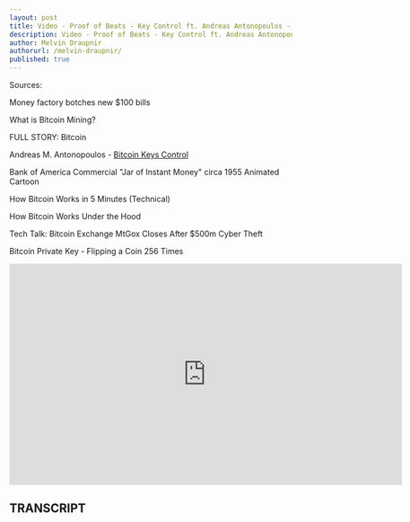 ```yaml
---
layout: post
title: Video - Proof of Beats - Key Control ft. Andreas Antonopoulos - Music
description: Video - Proof of Beats - Key Control ft. Andreas Antonopoulos - Music
author: Melvin Draupnir
authorurl: /melvin-draupnir/
published: true
---
```


<p>Sources:</a>
<p>Money factory botches new $100 bills</p>
<p>What is Bitcoin Mining?</p>
<p>FULL STORY: Bitcoin</p>
<p>Andreas M. Antonopoulos - <a href="/bitcoin-vpns/">Bitcoin Keys Control</a></p>
<p>Bank of America Commercial "Jar of Instant Money" circa 1955 Animated Cartoon</p>
<p>How Bitcoin Works in 5 Minutes (Technical)</p>
<p>How Bitcoin Works Under the Hood</p>
<p>Tech Talk: Bitcoin Exchange MtGox Closes After $500m Cyber Theft </p>
<p>Bitcoin Private Key - Flipping a Coin 256 Times</p>

<center><iframe width="700" height="394" src="https://www.youtube.com/embed/IwP1DOHYLaE" frameborder="0" allowfullscreen></iframe></center>

<h2>TRANSCRIPT</h2>
